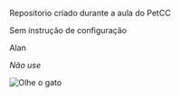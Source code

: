 
Repositorio criado durante a aula do PetCC


Sem instrução de configuração


Alan


*Não use*

![Olhe o gato](main/assets/Imagens/31mWesqhG.jpg)
